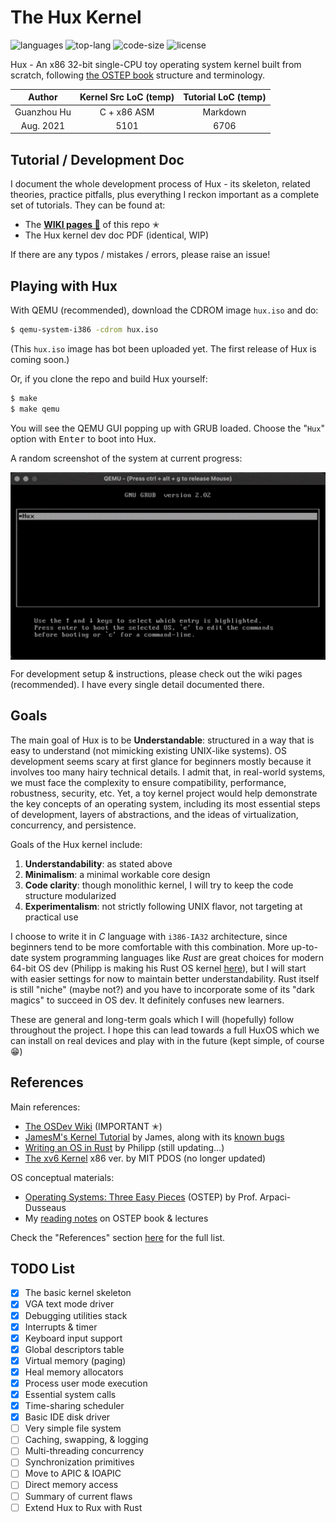 # The Hux Kernel

![languages](https://img.shields.io/github/languages/count/josehu07/hux-kernel?color=green)
![top-lang](https://img.shields.io/github/languages/top/josehu07/hux-kernel?color=orange)
![code-size](https://img.shields.io/github/languages/code-size/josehu07/hux-kernel?color=lightgrey)
![license](https://img.shields.io/github/license/josehu07/hux-kernel)

Hux - An x86 32-bit single-CPU toy operating system kernel built from scratch, following [the OSTEP book](http://pages.cs.wisc.edu/~remzi/OSTEP/) structure and terminology.

|   Author    | Kernel Src LoC (temp)  | Tutorial LoC (temp) |
|   :---:     |         :---:          |       :---:         |
| Guanzhou Hu |      C + x86 ASM       |      Markdown       |
|  Aug. 2021  |         5101           |        6706         |


## Tutorial / Development Doc

I document the whole development process of Hux - its skeleton, related theories, practice pitfalls, plus everything I reckon important as a complete set of tutorials. They can be found at:

- The [**WIKI pages 📝**](https://github.com/hgz12345ssdlh/hux-kernel/wiki) of this repo ✭
- The Hux kernel dev doc PDF (identical, WIP)

If there are any typos / mistakes / errors, please raise an issue!


## Playing with Hux

With QEMU (recommended), download the CDROM image `hux.iso` and do:

```bash
$ qemu-system-i386 -cdrom hux.iso
```

(This `hux.iso` image has bot been uploaded yet. The first release of Hux is coming soon.)

Or, if you clone the repo and build Hux yourself:

```bash
$ make
$ make qemu
```

You will see the QEMU GUI popping up with GRUB loaded. Choose the "`Hux`" option with <kbd>Enter</kbd> to boot into Hux.

A random screenshot of the system at current progress:

<p align=center> <img src="README-demo.gif" width=720px align=center /> </p>

For development setup & instructions, please check out the wiki pages (recommended). I have every single detail documented there.


## Goals

The main goal of Hux is to be **Understandable**: structured in a way that is easy to understand (not mimicking existing UNIX-like systems). OS development seems scary at first glance for beginners mostly because it involves too many hairy technical details. I admit that, in real-world systems, we must face the complexity to ensure compatibility, performance, robustness, security, etc. Yet, a toy kernel project would help demonstrate the key concepts of an operating system, including its most essential steps of development, layers of abstractions, and the ideas of virtualization, concurrency, and persistence.

Goals of the Hux kernel include:

1. **Understandability**: as stated above
2. **Minimalism**: a minimal workable core design
3. **Code clarity**: though monolithic kernel, I will try to keep the code structure modularized
4. **Experimentalism**: not strictly following UNIX flavor, not targeting at practical use

I choose to write it in *C* language with `i386-IA32` architecture, since beginners tend to be more comfortable with this combination. More up-to-date system programming languages like *Rust* are great choices for modern 64-bit OS dev (Philipp is making his Rust OS kernel [here](https://os.phil-opp.com/)), but I will start with easier settings for now to maintain better understandability. Rust itself is still "niche" (maybe not?) and you have to incorporate some of its "dark magics" to succeed in OS dev. It definitely confuses new learners.

These are general and long-term goals which I will (hopefully) follow throughout the project. I hope this can lead towards a full HuxOS which we can install on real devices and play with in the future (kept simple, of course 😁)


## References

Main references:

- [The OSDev Wiki](https://wiki.osdev.org/) (IMPORTANT ✭)
- [JamesM's Kernel Tutorial](http://www.jamesmolloy.co.uk/tutorial_html/) by James, along with its [known bugs](https://wiki.osdev.org/James_Molloy's_Tutorial_Known_Bugs)
- [Writing an OS in Rust](https://os.phil-opp.com/) by Philipp (still updating...)
- [The xv6 Kernel](https://github.com/mit-pdos/xv6-public) x86 ver. by MIT PDOS (no longer updated)

OS conceptual materials:

- [Operating Systems: Three Easy Pieces](http://pages.cs.wisc.edu/~remzi/OSTEP/) (OSTEP) by Prof. Arpaci-Dusseaus
- My [reading notes](https://www.josehu.com/notes) on OSTEP book & lectures

Check the "References" section [here](https://github.com/hgz12345ssdlh/hux-kernel/wiki/01.-Prerequisite-Readings) for the full list.


## TODO List

- [x] The basic kernel skeleton
- [x] VGA text mode driver
- [x] Debugging utilities stack
- [x] Interrupts & timer
- [x] Keyboard input support
- [x] Global descriptors table
- [x] Virtual memory (paging)
- [x] Heal memory allocators
- [x] Process user mode execution
- [x] Essential system calls
- [x] Time-sharing scheduler
- [x] Basic IDE disk driver
- [ ] Very simple file system
- [ ] Caching, swapping, & logging
- [ ] Multi-threading concurrency
- [ ] Synchronization primitives
- [ ] Move to APIC & IOAPIC
- [ ] Direct memory access
- [ ] Summary of current flaws
- [ ] Extend Hux to Rux with Rust
